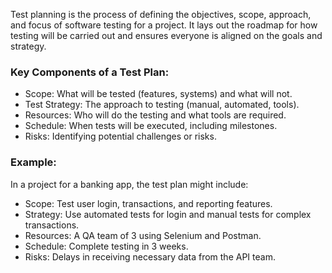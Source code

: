 Test planning is the process of defining the objectives, scope, approach, and focus of software testing for a project. It lays out the roadmap for how testing will be carried out and ensures everyone is aligned on the goals and strategy.

### Key Components of a Test Plan:
- Scope: What will be tested (features, systems) and what will not.
- Test Strategy: The approach to testing (manual, automated, tools).
- Resources: Who will do the testing and what tools are required.
- Schedule: When tests will be executed, including milestones.
- Risks: Identifying potential challenges or risks.

### Example:
In a project for a banking app, the test plan might include:
- Scope: Test user login, transactions, and reporting features.
- Strategy: Use automated tests for login and manual tests for complex transactions.
- Resources: A QA team of 3 using Selenium and Postman.
- Schedule: Complete testing in 3 weeks.
- Risks: Delays in receiving necessary data from the API team.